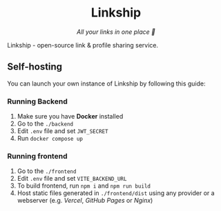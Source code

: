 <div align="center">
    <h1>Linkship</h1>
    <p>
        <i>All your links in one place 🚀</i>
    </p>
</div>

Linkship - open-source link & profile sharing service.

## Self-hosting

You can launch your own instance of Linkship by following this guide:

### Running Backend

1. Make sure you have **Docker** installed
2. Go to the ```./backend```
3. Edit ```.env``` file and set ```JWT_SECRET```
4. Run ```docker compose up```

### Running frontend

1. Go to the ```./frontend```
2. Edit ```.env``` file and set ```VITE_BACKEND_URL```
3. To build frontend, run ```npm i``` and ```npm run build```
4. Host static files generated in ```./frontend/dist``` using any provider or a webserver (e.g. *Vercel*, *GitHub Pages* or *Nginx*)
